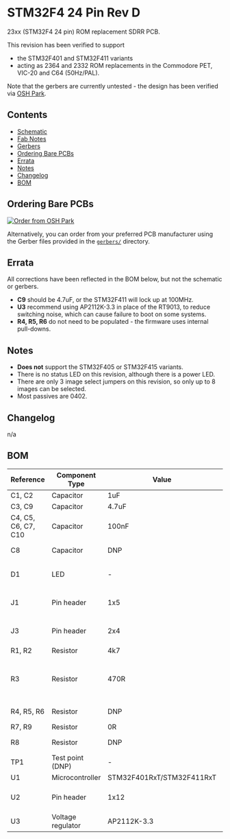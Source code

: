 # STM32F4 24 Pin Rev D

23xx (STM32F4 24 pin) ROM replacement SDRR PCB.

This revision has been verified to support

- the STM32F401 and STM32F411 variants
- acting as 2364 and 2332 ROM replacements in the Commodore PET, VIC-20 and C64 (50Hz/PAL).

Note that the gerbers are currently untested - the design has been verified via [OSH Park](#ordering-bare-pcbs).

## Contents

- [Schematic](sdrr-rev-d-schematic.pdf)
- [Fab Notes](sdrr-rev-d-fab-notes.pdf)
- [Gerbers](gerbers/)
- [Ordering Bare PCBs](#ordering-bare-pcbs)
- [Errata](#errata)
- [Notes](#notes)
- [Changelog](#changelog)
- [BOM](#bom)

## Ordering Bare PCBs

[![Order from OSH Park](https://oshpark.com/assets/badge-5b7ec47045b78aef6eb9d83b3bac6b1920de805e9a0c227658eac6e19a045b9c.png)](https://oshpark.com/shared_projects/E7lLKM9E)

Alternatively, you can order from your preferred PCB manufacturer using the Gerber files provided in the [`gerbers/`](gerbers/) directory.

## Errata

All corrections have been reflected in the BOM below, but not the schematic or gerbers.

- **C9** should be 4.7uF, or the STM32F411 will lock up at 100MHz.
- **U3** recommend using AP2112K-3.3 in place of the RT9013, to reduce switching noise, which can cause failure to boot on some systems.
- **R4, R5, R6** do not need to be populated - the firmware uses internal pull-downs.

## Notes

- **Does not** support the STM32F405 or STM32F415 variants.
- There is no status LED on this revision, although there is a power LED.
- There are only 3 image select jumpers on this revision, so only up to 8 images can be selected.
- Most passives are 0402.

## Changelog

n/a

## BOM

| Reference | Component Type | Value | Package | Quantity | Notes |
|-----------|----------------|-------|---------|----------|-------|
| C1, C2 | Capacitor | 1uF | 0402 | 2 | |
| C3, C9 | Capacitor | 4.7uF | 0603 | 2 | |
| C4, C5, C6, C7, C10 | Capacitor | 100nF | 0402 | 5 | |
| C8 | Capacitor | DNP | 0603 | 1 | Do not populate |
| D1 | LED | - | 0402 | 1 | Colour as desired |
| J1 | Pin header | 1x5 | - | 1 | 2.54mm (0.1") pin pitch |
| J3 | Pin header | 2x4 | - | 1 | 2.54mm (0.1") pin pitch |
| R1, R2 | Resistor | 4k7 | 0402 | 2 | |
| R3 | Resistor | 470R | 0402 | 1 | Modify value to suit chosen LED |
| R4, R5, R6 | Resistor | DNP | 0402 | 3 | Do not populate |
| R7, R9 | Resistor | 0R | 0402 | 2 | |
| R8 | Resistor | DNP | 0402 | 1 | Do not populate |
| TP1 | Test point (DNP) | - | - | 1 | |
| U1 | Microcontroller | STM32F401RxT/STM32F411RxT | - | 1 | |
| U2 | Pin header | 1x12 | - | 2 | 2.54mm (0.1") pin pitch |
| U3 | Voltage regulator | AP2112K-3.3 | SOT-23-5 | 1 | |

